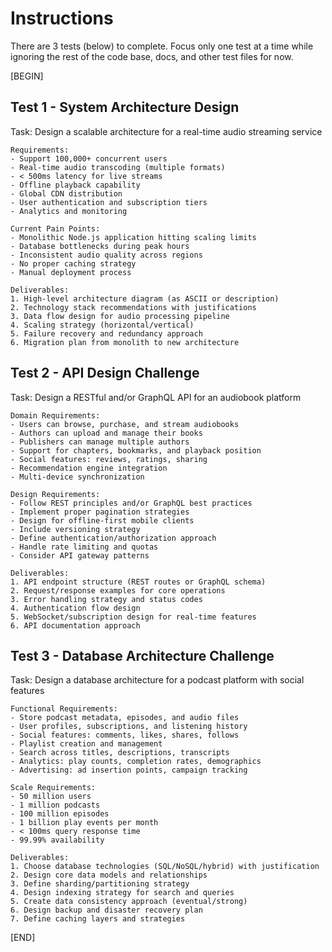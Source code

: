 # Instructions
There are 3 tests (below) to complete. Focus only one test at a time while ignoring the rest of the code base, docs, and other test files for now.

[BEGIN]
## Test 1 - System Architecture Design
Task: Design a scalable architecture for a real-time audio streaming service
```
Requirements:
- Support 100,000+ concurrent users
- Real-time audio transcoding (multiple formats)
- < 500ms latency for live streams
- Offline playback capability
- Global CDN distribution
- User authentication and subscription tiers
- Analytics and monitoring

Current Pain Points:
- Monolithic Node.js application hitting scaling limits
- Database bottlenecks during peak hours
- Inconsistent audio quality across regions
- No proper caching strategy
- Manual deployment process

Deliverables:
1. High-level architecture diagram (as ASCII or description)
2. Technology stack recommendations with justifications
3. Data flow design for audio processing pipeline
4. Scaling strategy (horizontal/vertical)
5. Failure recovery and redundancy approach
6. Migration plan from monolith to new architecture
```

## Test 2 - API Design Challenge
Task: Design a RESTful and/or GraphQL API for an audiobook platform
```
Domain Requirements:
- Users can browse, purchase, and stream audiobooks
- Authors can upload and manage their books
- Publishers can manage multiple authors
- Support for chapters, bookmarks, and playback position
- Social features: reviews, ratings, sharing
- Recommendation engine integration
- Multi-device synchronization

Design Requirements:
- Follow REST principles and/or GraphQL best practices
- Implement proper pagination strategies
- Design for offline-first mobile clients
- Include versioning strategy
- Define authentication/authorization approach
- Handle rate limiting and quotas
- Consider API gateway patterns

Deliverables:
1. API endpoint structure (REST routes or GraphQL schema)
2. Request/response examples for core operations
3. Error handling strategy and status codes
4. Authentication flow design
5. WebSocket/subscription design for real-time features
6. API documentation approach
```

## Test 3 - Database Architecture Challenge
Task: Design a database architecture for a podcast platform with social features
```
Functional Requirements:
- Store podcast metadata, episodes, and audio files
- User profiles, subscriptions, and listening history
- Social features: comments, likes, shares, follows
- Playlist creation and management
- Search across titles, descriptions, transcripts
- Analytics: play counts, completion rates, demographics
- Advertising: ad insertion points, campaign tracking

Scale Requirements:
- 50 million users
- 1 million podcasts
- 100 million episodes
- 1 billion play events per month
- < 100ms query response time
- 99.99% availability

Deliverables:
1. Choose database technologies (SQL/NoSQL/hybrid) with justification
2. Design core data models and relationships
3. Define sharding/partitioning strategy
4. Design indexing strategy for search and queries
5. Create data consistency approach (eventual/strong)
6. Design backup and disaster recovery plan
7. Define caching layers and strategies
```
[END]